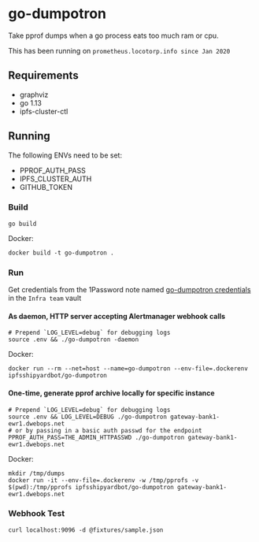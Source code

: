 # go-dumpotron
Take pprof dumps when a go process eats too much ram or cpu.

This has been running on `prometheus.locotorp.info since Jan 2020` 

## Requirements
- graphviz
- go 1.13
- ipfs-cluster-ctl

## Running
The following ENVs need to be set:
- PPROF_AUTH_PASS
- IPFS_CLUSTER_AUTH
- GITHUB_TOKEN

### Build
```
go build
```
Docker:
```
docker build -t go-dumpotron .
```

### Run
Get credentials from the 1Password note named [go-dumpotron credentials](https://start.1password.com/open/i?a=4XNRW7JPXZEI7C7CEIAF27VTSQ&h=protocollabs.1password.com&i=5fqwpic7gp2pxu3oc3i4elgknm&v=hgaw43xamtkvt35xfx3gywnppa) in the `Infra team` vault

#### As daemon, HTTP server accepting Alertmanager webhook calls
```
# Prepend `LOG_LEVEL=debug` for debugging logs
source .env && ./go-dumpotron -daemon
```

Docker:
```
docker run --rm --net=host --name=go-dumpotron --env-file=.dockerenv ipfsshipyardbot/go-dumpotron
```

#### One-time, generate pprof archive locally for specific instance
```
# Prepend `LOG_LEVEL=debug` for debugging logs
source .env && LOG_LEVEL=DEBUG ./go-dumpotron gateway-bank1-ewr1.dwebops.net
# or by passing in a basic auth passwd for the endpoint
PPROF_AUTH_PASS=THE_ADMIN_HTTPASSWD ./go-dumpotron gateway-bank1-ewr1.dwebops.net
```

Docker:
```
mkdir /tmp/dumps
docker run -it --env-file=.dockerenv -w /tmp/pprofs -v $(pwd):/tmp/pprofs ipfsshipyardbot/go-dumpotron gateway-bank1-ewr1.dwebops.net
```

### Webhook Test
```
curl localhost:9096 -d @fixtures/sample.json
```
